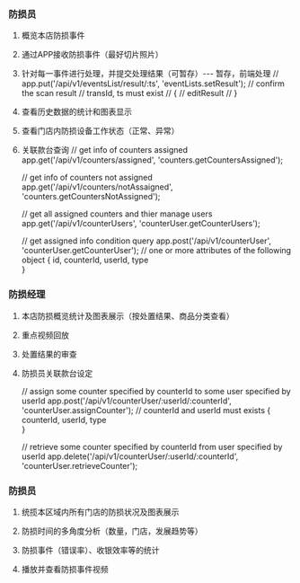 ### 防损员

1. 概览本店防损事件


2. 通过APP接收防损事件（最好切片照片）


3. 针对每一事件进行处理，并提交处理结果（可暂存）--- 暂存，前端处理
    // app.put('/api/v1/eventsList/result/:ts', 'eventLists.setResult'); // confirm the scan result
    // transId, ts must exist
    // {
    //     editResult
    // }


4. 查看历史数据的统计和图表显示


5. 查看门店内防损设备工作状态（正常、异常）


6. 关联款台查询
    // get info of counters assigned
    app.get('/api/v1/counters/assigned', 'counters.getCountersAssigned');

    
    
    // get info of counters not assigned
    app.get('/api/v1/counters/notAssaigned', 'counters.getCountersNotAssigned');

    
    
    // get all assigned counters and thier manage users
    app.get('/api/v1/counterUsers', 'counterUser.getCounterUsers');

    
    
    // get assigned info condition query
    app.post('/api/v1/counterUser', 'counterUser.getCounterUser');
    // one or more attributes of the following object
    {
        id,
        counterId,
        userId,
        type   
    }





### 防损经理

1. 本店防损概览统计及图表展示（按处置结果、商品分类查看）


2. 重点视频回放


3. 处置结果的审查


4. 防损员关联款台设定
    
    // assign some counter specified by counterId to some user specified by userId
    app.post('/api/v1/counterUser/:userId/:counterId', 'counterUser.assignCounter');
    // counterId and userId must exists
    {
        counterId,
        userId,
        type   
    }

    // retrieve some counter specified by counterId from user specified by userId
    app.delete('/api/v1/counterUser/:userId/:counterId', 'counterUser.retrieveCounter');




### 防损员


1. 统揽本区域内所有门店的防损状况及图表展示


2. 防损时间的多角度分析（数量，门店，发展趋势等）


3. 防损事件（错误率）、收银效率等的统计


4. 播放并查看防损事件视频